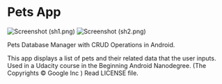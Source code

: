 Pets App
===================================

![Screenshot (sh1.png)](shc1.png?raw=true "Screenshot")
![Screenshot (sh2.png)](shc1.png?raw=true "Screenshot")

Pets Database Manager with CRUD Operations in Android.

This app displays a list of pets and their related data that the user inputs.
Used in a Udacity course in the Beginning Android Nanodegree. (The Copyrights © Google Inc ) Read LICENSE	file.

